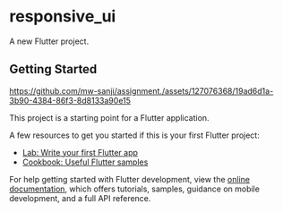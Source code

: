 # responsive_ui

A new Flutter project.

## Getting Started

https://github.com/mw-sanji/assignment./assets/127076368/19ad6d1a-3b90-4384-86f3-8d8133a90e15

This project is a starting point for a Flutter application.

A few resources to get you started if this is your first Flutter project:

- [Lab: Write your first Flutter app](https://docs.flutter.dev/get-started/codelab)
- [Cookbook: Useful Flutter samples](https://docs.flutter.dev/cookbook)

For help getting started with Flutter development, view the
[online documentation](https://docs.flutter.dev/), which offers tutorials,
samples, guidance on mobile development, and a full API reference.



